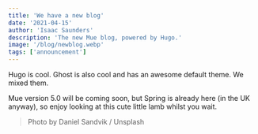 ```yaml
---
title: 'We have a new blog'
date: '2021-04-15'
author: 'Isaac Saunders'
description: 'The new Mue blog, powered by Hugo.'
image: '/blog/newblog.webp'
tags: ['announcement']
---
```


Hugo is cool. Ghost is also cool and has an awesome default theme. We mixed them.

Mue version 5.0 will be coming soon, but Spring is already here (in the UK anyway), so enjoy looking at this cute little lamb whilst you wait.

> Photo by Daniel Sandvik / Unsplash
